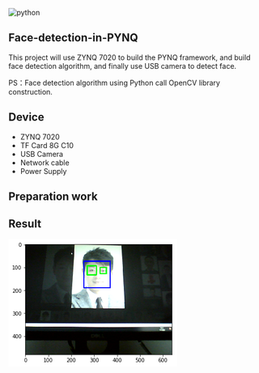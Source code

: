 ![python](https://github.com/Xilinx/PYNQ/workflows/Python/badge.svg)  

## Face-detection-in-PYNQ
This project will use ZYNQ 7020 to build the PYNQ framework, and build face detection algorithm, and finally use USB camera to detect face.

PS：Face detection algorithm using Python call OpenCV library construction.

## Device
-	ZYNQ 7020  
-	TF Card 8G C10  
-	USB Camera  
-	Network cable  
-	Power Supply  


## Preparation work



## Result
![python](https://github.com/XS30/Face-detection-in-PYNQ/blob/main/Output%20image/img1.png?raw=true)
